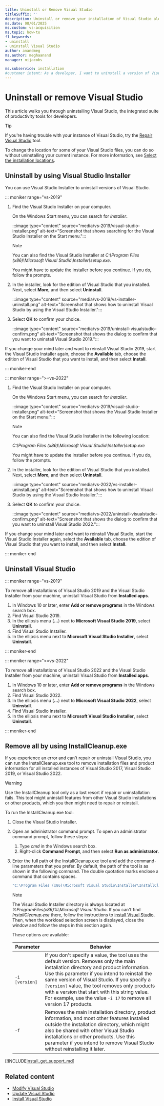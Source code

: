 ```yaml
---
title: Uninstall or Remove Visual Studio
titleSuffix: ''
description: Uninstall or remove your installation of Visual Studio along with its integrated suite of productivity tools for developers.
ms.date: 08/01/2025
ms.custom: vs-acquisition
ms.topic: how-to
f1_keywords:
- uninstall
- uninstall Visual Studio
author: anandmeg
ms.author: meghaanand
manager: mijacobs

ms.subservice: installation
#customer intent: As a developer, I want to uninstall a version of Visual Studio because I no longer need that version or as part of troubleshooting.
---
```

# Uninstall or remove Visual Studio

This article walks you through uninstalling Visual Studio, the integrated suite of productivity tools for developers.

> [!TIP]
> If you're having trouble with your instance of Visual Studio, try the [Repair  Visual Studio](../install/repair-visual-studio.md) tool.
>
> To change the location for some of your Visual Studio files, you can do so without uninstalling your current instance. For more information, see [Select the installation locations](../install/change-installation-locations.md).

## Uninstall by using Visual Studio Installer

You can use Visual Studio Installer to uninstall versions of Visual Studio.

::: moniker range="vs-2019"

1. Find the Visual Studio Installer on your computer.

   On the Windows Start menu, you can search for *installer*.

   :::image type="content" source="media/vs-2019/visual-studio-installer.png" alt-text="Screenshot that shows searching for the Visual Studio Installer on the Start menu.":::

   > [!NOTE]
   > You can also find the Visual Studio Installer at *C:\Program Files (x86)\Microsoft Visual Studio\Installer\setup.exe*.

   You might have to update the installer before you continue. If you do, follow the prompts.

1. In the installer, look for the edition of Visual Studio that you installed. Next, select **More**, and then select **Uninstall**.

   :::image type="content" source="media/vs-2019/vs-installer-uninstall.png" alt-text="Screenshot that shows how to uninstall Visual Studio by using the Visual Studio Installer.":::

1. Select **OK** to confirm your choice.

   :::image type="content" source="media/vs-2019/uninstall-visualstudio-confirm.png" alt-text="Screenshot that shows the dialog to confirm that you want to uninstall Visual Studio 2019.":::

If you change your mind later and want to reinstall Visual Studio 2019, start the Visual Studio Installer again, choose the **Available** tab, choose the edition of Visual Studio that you want to install, and then select **Install**.

::: moniker-end

::: moniker range=">=vs-2022"

1. Find the Visual Studio Installer on your computer.

   On the Windows Start menu, you can search for *installer*.

   :::image type="content" source="media/vs-2019/visual-studio-installer.png" alt-text="Screenshot that shows the Visual Studio Installer on the Start menu.":::

   > [!NOTE]
   > You can also find the Visual Studio Installer in the following location:
   >
   > *C:\Program Files (x86)\Microsoft Visual Studio\Installer\setup.exe*

   You might have to update the installer before you continue. If you do, follow the prompts.

1. In the installer, look for the edition of Visual Studio that you installed. Next, select **More**, and then select **Uninstall**.

   :::image type="content" source="media/vs-2022/vs-installer-uninstall.png" alt-text="Screenshot that shows how to uninstall Visual Studio by using the Visual Studio Installer.":::

1. Select **OK** to confirm your choice.

   :::image type="content" source="media/vs-2022/uninstall-visualstudio-confirm.png" alt-text="Screenshot that shows the dialog to confirm that you want to uninstall Visual Studio 2022.":::

If you change your mind later and want to reinstall Visual Studio, start the Visual Studio Installer again, select the **Available** tab,  choose the edition of Visual Studio that you want to install, and then select **Install**.

::: moniker-end

## Uninstall Visual Studio

::: moniker range="vs-2019"

To remove all installations of Visual Studio 2019 and the Visual Studio Installer from your machine, uninstall Visual Studio from **Installed apps**.

1. In Windows 10 or later, enter **Add or remove programs** in the Windows search box.
1. Find Visual Studio 2019.
1. In the ellipsis menu (**...**) next to **Microsoft Visual Studio 2019**, select **Uninstall**.
1. Find Visual Studio Installer.
1. In the ellipsis menu next to **Microsoft Visual Studio Installer**, select **Uninstall**.

::: moniker-end

::: moniker range=">=vs-2022"

To remove all installations of Visual Studio 2022 and the Visual Studio Installer from your machine, uninstall Visual Studio from **Installed apps**.

1. In Windows 10 or later, enter **Add or remove programs** in the Windows search box.
1. Find Visual Studio 2022.
1. In the ellipsis menu (**...**) next to **Microsoft Visual Studio 2022**, select **Uninstall**.
1. Find Visual Studio Installer.
1. In the ellipsis menu next to **Microsoft Visual Studio Installer**, select **Uninstall**.

::: moniker-end

<a name="remove"></a>

## Remove all by using InstallCleanup.exe

If you experience an error and can't repair or uninstall Visual Studio, you can run the InstallCleanup.exe tool to remove installation files and product information for all installed instances of Visual Studio 2017, Visual Studio 2019, or Visual Studio 2022.

> [!WARNING]
> Use the InstallCleanup tool only as a last resort if repair or uninstallation fails. This tool might uninstall features from other Visual Studio installations or other products, which you then might need to repair or reinstall.

To run the InstallCleanup.exe tool:

1. Close the Visual Studio Installer.
1. Open an administrator command prompt. To open an administrator command prompt, follow these steps:

   1. Type *cmd* in the Windows search box.
   1. Right-click **Command Prompt**, and then select **Run as administrator**.

1. Enter the full path of the InstallCleanup.exe tool and add the command-line parameters that you prefer. By default, the path of the tool is as shown in the following command. The double quotation marks enclose a command that contains spaces.

   ```cmd
   "C:\Program Files (x86)\Microsoft Visual Studio\Installer\InstallCleanup.exe"
   ```

   > [!NOTE]
   > The Visual Studio Installer directory is always located at *%ProgramFiles(x86)%\Microsoft Visual Studio*. If you can't find *InstallCleanup.exe* there, follow the instructions to [install Visual Studio](install-visual-studio.md). Then, when the workload selection screen is displayed, close the window and follow the steps in this section again.

   These options are available:

   | Parameter | Behavior |
   |-----------------|--------------------|
   | `-i [version]`  | If you don't specify a value, the tool uses the default version. Removes only the main installation directory and product information. Use this parameter if you intend to reinstall the same version of Visual Studio. If you specify a `[version]` value, the tool removes only products with a version that start with this string value. For example, use the value `-i 17` to remove all version 17 products.  |
   | `-f`            | Removes the main installation directory, product information, and most other features installed outside the installation directory, which might also be shared with other Visual Studio installations or other products. Use this parameter if you intend to remove Visual Studio without reinstalling it later.|

[!INCLUDE[install_get_support_md](includes/install_get_support_md.md)]

## Related content

* [Modify Visual Studio](modify-visual-studio.md)
* [Update Visual Studio](update-visual-studio.md)
* [Install Visual Studio](install-visual-studio.md)
